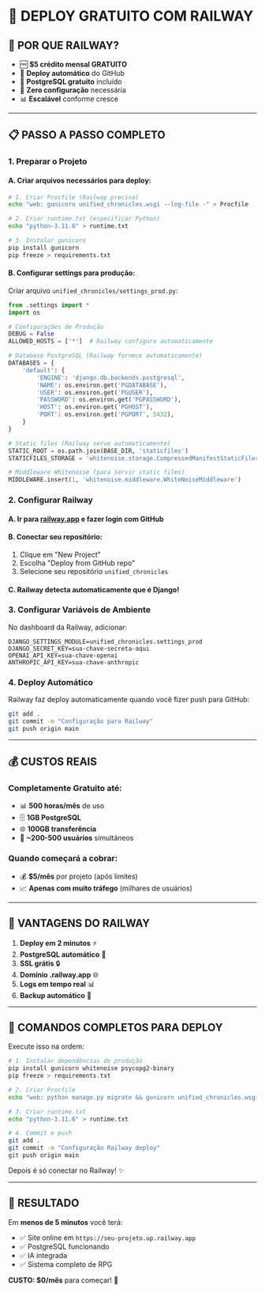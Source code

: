 # 🚂 DEPLOY GRATUITO COM RAILWAY

## 🎯 **POR QUE RAILWAY?**

- 🆓 **$5 crédito mensal GRATUITO**
- 🚀 **Deploy automático** do GitHub
- 🐘 **PostgreSQL gratuito** incluído
- 🔧 **Zero configuração** necessária
- 📊 **Escalável** conforme cresce

---

## 📋 **PASSO A PASSO COMPLETO**

### **1. Preparar o Projeto**

#### A. Criar arquivos necessários para deploy:

```bash
# 1. Criar Procfile (Railway precisa)
echo "web: gunicorn unified_chronicles.wsgi --log-file -" > Procfile

# 2. Criar runtime.txt (especificar Python)
echo "python-3.11.6" > runtime.txt

# 3. Instalar gunicorn
pip install gunicorn
pip freeze > requirements.txt
```

#### B. Configurar settings para produção:

Criar arquivo `unified_chronicles/settings_prod.py`:

```python
from .settings import *
import os

# Configurações de Produção
DEBUG = False
ALLOWED_HOSTS = ['*']  # Railway configura automaticamente

# Database PostgreSQL (Railway fornece automaticamente)
DATABASES = {
    'default': {
        'ENGINE': 'django.db.backends.postgresql',
        'NAME': os.environ.get('PGDATABASE'),
        'USER': os.environ.get('PGUSER'),
        'PASSWORD': os.environ.get('PGPASSWORD'),
        'HOST': os.environ.get('PGHOST'),
        'PORT': os.environ.get('PGPORT', 5432),
    }
}

# Static files (Railway serve automaticamente)
STATIC_ROOT = os.path.join(BASE_DIR, 'staticfiles')
STATICFILES_STORAGE = 'whitenoise.storage.CompressedManifestStaticFilesStorage'

# Middleware Whitenoise (para servir static files)
MIDDLEWARE.insert(1, 'whitenoise.middleware.WhiteNoiseMiddleware')
```

### **2. Configurar Railway**

#### A. Ir para [railway.app](https://railway.app) e fazer login com GitHub

#### B. Conectar seu repositório:
1. Clique em "New Project"
2. Escolha "Deploy from GitHub repo" 
3. Selecione seu repositório `unified_chronicles`

#### C. Railway detecta automaticamente que é Django!

### **3. Configurar Variáveis de Ambiente**

No dashboard da Railway, adicionar:

```env
DJANGO_SETTINGS_MODULE=unified_chronicles.settings_prod
DJANGO_SECRET_KEY=sua-chave-secreta-aqui
OPENAI_API_KEY=sua-chave-openai
ANTHROPIC_API_KEY=sua-chave-anthropic
```

### **4. Deploy Automático** 

Railway faz deploy automaticamente quando você fizer push para GitHub:

```bash
git add .
git commit -m "Configuração para Railway"
git push origin main
```

---

## 💰 **CUSTOS REAIS**

### **Completamente Gratuito até:**
- 📊 **500 horas/mês** de uso
- 🗄️ **1GB PostgreSQL**
- 🌐 **100GB transferência**
- 👥 **~200-500 usuários** simultâneos

### **Quando começará a cobrar:**
- 💰 **$5/mês** por projeto (após limites)
- 📈 **Apenas com muito tráfego** (milhares de usuários)

---

## 🚀 **VANTAGENS DO RAILWAY**

1. **Deploy em 2 minutos** ⚡
2. **PostgreSQL automático** 🐘
3. **SSL grátis** 🔒
4. **Domínio .railway.app** 🌐
5. **Logs em tempo real** 📊
6. **Backup automático** 💾

---

## 🔧 **COMANDOS COMPLETOS PARA DEPLOY**

Execute isso na ordem:

```bash
# 1. Instalar dependências de produção
pip install gunicorn whitenoise psycopg2-binary
pip freeze > requirements.txt

# 2. Criar Procfile
echo "web: python manage.py migrate && gunicorn unified_chronicles.wsgi" > Procfile

# 3. Criar runtime.txt  
echo "python-3.11.6" > runtime.txt

# 4. Commit e push
git add .
git commit -m "Configuração Railway deploy"
git push origin main
```

Depois é só conectar no Railway! ✨

---

## 🎉 **RESULTADO**

Em **menos de 5 minutos** você terá:
- ✅ Site online em `https://seu-projeto.up.railway.app`
- ✅ PostgreSQL funcionando
- ✅ IA integrada
- ✅ Sistema completo de RPG

**CUSTO: $0/mês** para começar! 🎯